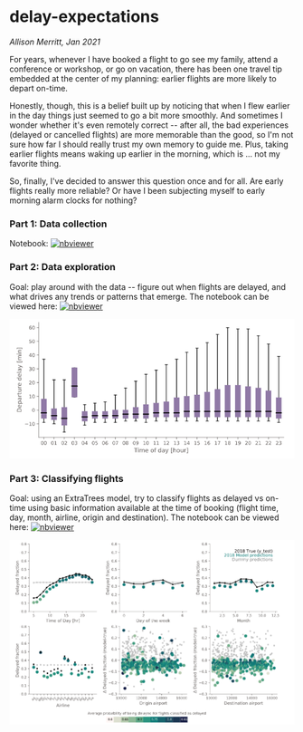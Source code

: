 # delay-expectations
*Allison Merritt, Jan 2021*


For years, whenever I have booked a flight to go see my family, attend a conference or workshop, or go on vacation, there has been one travel tip embedded at the center of my planning: earlier flights are more likely to depart on-time.

Honestly, though, this is a belief built up by noticing that when I flew earlier in the day things just seemed to go a bit more smoothly. And sometimes I wonder whether it's even remotely correct -- after all, the bad experiences (delayed or cancelled flights) are more memorable than the good, so I'm not sure how far I should really trust my own memory to guide me. Plus, taking earlier flights means waking up earlier in the morning, which is ... not my favorite thing.

So, finally, I've decided to answer this question once and for all. Are early flights really more reliable? Or have I been subjecting myself to early morning alarm clocks for nothing?

### Part 1: Data collection
Notebook:  [![nbviewer](https://img.shields.io/badge/render%20on-nbviewer-orange.svg)](https://nbviewer.jupyter.org/github/atmerritt/delay-expectations/blob/scribbles/flights_data_scrape.ipynb?flush_cache=true)


### Part 2: Data exploration
Goal: play around with the data -- figure out when flights are delayed, and what drives any trends or patterns that emerge. The notebook can be viewed here: [![nbviewer](https://img.shields.io/badge/render%20on-nbviewer-orange.svg)](https://nbviewer.jupyter.org/github/atmerritt/delay-expectations/blob/scribbles/flight_delays_data_explore.ipynb?flush_cache=true)

![alt text](https://github.com/atmerritt/delay-expectations/blob/scribbles/2018_flights_timeofday.png?raw=true)


### Part 3: Classifying flights
Goal: using an ExtraTrees model, try to classify flights as delayed vs on-time using basic information available at the time of booking (flight time, day, month, airline, origin and destination). The notebook can be viewed here: [![nbviewer](https://img.shields.io/badge/render%20on-nbviewer-orange.svg)](https://nbviewer.jupyter.org/github/atmerritt/delay-expectations/blob/scribbles/flights_classifier_extratrees.ipynb?flush_cache=true) 

![alt text](https://github.com/atmerritt/delay-expectations/blob/scribbles/2018_summary.png?raw=true)
